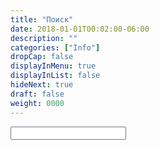 ```yaml
---
title: "Поиск"
date: 2018-01-01T00:02:00-06:00
description: ""
categories: ["Info"]
dropCap: false
displayInMenu: true
displayInList: false
hideNext: true
draft: false
weight: 0000
---
```



   <form onsubmit="return false;" role="search">
            <div class="input-group">
                <input id="searchinput" type="search" name="q" class="form-control">
            </div>
        </form>
        <div id="blog-listing-medium" class="card-container"></div>